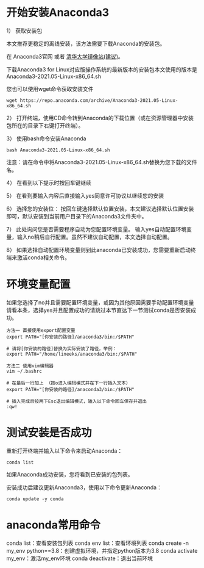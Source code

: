 # 开始安装Anaconda3

1） 获取安装包

本文推荐更稳定的离线安装，该方法需要下载Anaconda的安装包。

在 Anaconda3官网 或者 [清华大学镜像站(建议)](https://mirrors.tuna.tsinghua.edu.cn/anaconda/archive/)。

下载Anaconda3 for Linux对应版操作系统的最新版本的安装包本文使用的版本是 Anaconda3-2021.05-Linux-x86_64.sh

您也可以使用wget命令获取安装文件
```text
wget https://repo.anaconda.com/archive/Anaconda3-2021.05-Linux-x86_64.sh
```

2） 打开终端，使用CD命令转到Anaconda的下载位置（或在资源管理器中安装包所在的目录下右键打开终端）。

3） 使用bash命令安装Anaconda
```text
bash Anaconda3-2021.05-Linux-x86_64.sh
```

注意：请在命令中将Anaconda3-2021.05-Linux-x86_64.sh替换为您下载的文件名。

4） 在看到以下提示时按回车键继续

5） 在看到要输入内容后直接输入yes同意许可协议以继续您的安装

6） 选择您的安装位：
按回车键选择默认位置安装，本文建议选择默认位置安装即可，默认安装到当前用户目录下的Anaconda3文件夹中。

7） 此处询问您是否需要程序自动为您配置环境变量。
输入yes自动配置环境变量，输入no稍后自行配置。虽然不建议自动配置，本文选择自动配置。

8） 如果选择自动配置环境变量则到此anaconda已安装成功，您需要重新启动终端来激活conda相关命令。

# 环境变量配置
如果您选择了no并且需要配置环境变量，或因为其他原因需要手动配置环境变量请看本条，选择yes并且配置成功的请跳过本节直达下一节测试conda是否安装成功。

```text
方法一 直接使用export配置变量
export PATH="[你安装的路径]/anaconda3/bin:/$PATH"

# 请将[你安装的路径]替换为实际安装了路径，举例：
export PATH="/home/lineeks/anaconda3/bin:/$PATH"
```

```text
方法二 使用vim编辑器
vim ~/.bashrc

# 在最后一行加上 （按o进入编辑模式并在下一行插入文本）
export PATH="[你安装的路径]/anaconda3/bin:/$PATH"

# 插入完成后按两下Esc退出编辑模式，输入以下命令回车保存并退出
:qw!
```

# 测试安装是否成功
重新打开终端并输入以下命令来启动Anaconda：
```text
conda list
```

如果Anaconda成功安装，您将看到已安装的包列表。

安装成功后建议更新Anaconda3，使用以下命令更新Anaconda：
```text
conda update -y conda
```

# anaconda常用命令

conda list：查看安装包列表
conda env list：查看环境列表
conda create -n my_env python==3.8：创建虚拟环境，并指定python版本为3.8
conda activate my_env：激活my_env环境
conda deactivate：退出当前环境



